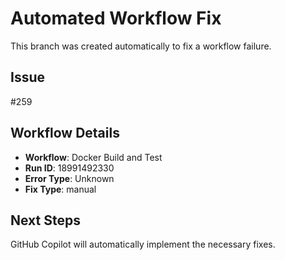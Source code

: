 # Automated Workflow Fix

This branch was created automatically to fix a workflow failure.

## Issue

#259

## Workflow Details

- **Workflow**: Docker Build and Test
- **Run ID**: 18991492330
- **Error Type**: Unknown
- **Fix Type**: manual

## Next Steps

GitHub Copilot will automatically implement the necessary fixes.
